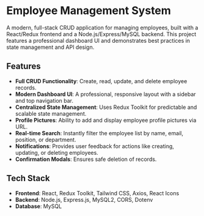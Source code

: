 # Employee Management System

A modern, full-stack CRUD application for managing employees, built with a React/Redux frontend and a Node.js/Express/MySQL backend. This project features a professional dashboard UI and demonstrates best practices in state management and API design.


## Features

-   **Full CRUD Functionality**: Create, read, update, and delete employee records.
-   **Modern Dashboard UI**: A professional, responsive layout with a sidebar and top navigation bar.
-   **Centralized State Management**: Uses Redux Toolkit for predictable and scalable state management.
-   **Profile Pictures**: Ability to add and display employee profile pictures via URL.
-   **Real-time Search**: Instantly filter the employee list by name, email, position, or department.
-   **Notifications**: Provides user feedback for actions like creating, updating, or deleting employees.
-   **Confirmation Modals**: Ensures safe deletion of records.

## Tech Stack

-   **Frontend**: React, Redux Toolkit, Tailwind CSS, Axios, React Icons
-   **Backend**: Node.js, Express.js, MySQL2, CORS, Dotenv
-   **Database**: MySQL

